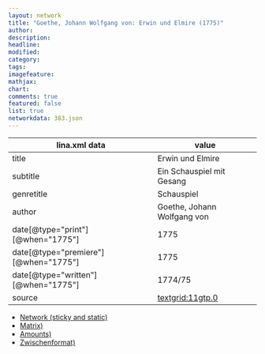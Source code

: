 ```yaml
---
layout: network
title: "Goethe, Johann Wolfgang von: Erwin und Elmire (1775)"
author:
description:
headline:
modified:
category:
tags:
imagefeature: 
mathjax: 
chart: 
comments: true
featured: false
list: true
networkdata: 383.json
---
```

lina.xml data  | value
------------- | -------------
title|Erwin und Elmire
subtitle|Ein Schauspiel mit Gesang
genretitle|Schauspiel
author|Goethe, Johann Wolfgang von
date[@type="print"][@when="1775"]|1775
date[@type="premiere"][@when="1775"]|1775
date[@type="written"][@when="1775"]|1774/75
source|[textgrid:11gtp.0](https://textgridlab.org/1.0/tgcrud-public/rest/textgrid:11gtp.0/data)



* [Network (sticky and static)](/linas/network383)
* [Matrix)](/linas/matrix383)
* [Amounts)](/linas/amount383)
* [Zwischenformat)](/linas/lina383 )
